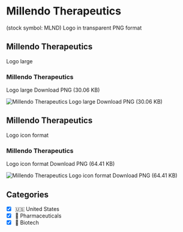 # Millendo Therapeutics
 (stock symbol: MLND) Logo in transparent PNG format

## Millendo Therapeutics
 Logo large

### Millendo Therapeutics
 Logo large Download PNG (30.06 KB)

![Millendo Therapeutics
 Logo large Download PNG (30.06 KB)](/img/orig/MLND_BIG-bfab7f9f.png)

## Millendo Therapeutics
 Logo icon format

### Millendo Therapeutics
 Logo icon format Download PNG (64.41 KB)

![Millendo Therapeutics
 Logo icon format Download PNG (64.41 KB)](/img/orig/MLND-ecd64665.png)



## Categories
- [x] 🇺🇸 United States
- [x] 💊 Pharmaceuticals
- [x] 🧬 Biotech
